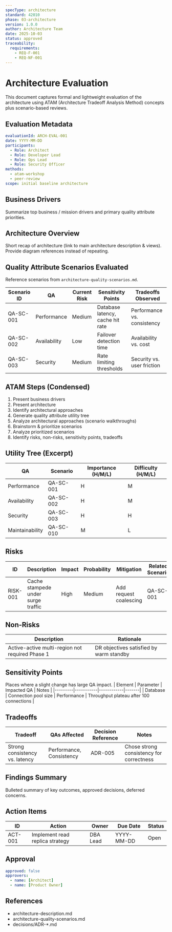 ```yaml
---
specType: architecture
standard: 42010
phase: 03-architecture
version: 1.0.0
author: Architecture Team
date: 2025-10-03
status: approved
traceability:
  requirements:
    - REQ-F-001
    - REQ-NF-001
---
```


# Architecture Evaluation

This document captures formal and lightweight evaluation of the architecture using ATAM (Architecture Tradeoff Analysis Method) concepts plus scenario-based reviews.

## Evaluation Metadata
```yaml
evaluationId: ARCH-EVAL-001
date: YYYY-MM-DD
participants:
  - Role: Architect
  - Role: Developer Lead
  - Role: Ops Lead
  - Role: Security Officer
methods:
  - atam-workshop
  - peer-review
scope: initial baseline architecture
```

## Business Drivers
Summarize top business / mission drivers and primary quality attribute priorities.

## Architecture Overview
Short recap of architecture (link to main architecture description & views). Provide diagram references instead of repeating.

## Quality Attribute Scenarios Evaluated
Reference scenarios from `architecture-quality-scenarios.md`.

| Scenario ID | QA | Current Risk | Sensitivity Points | Tradeoffs Observed |
|-------------|----|--------------|--------------------|--------------------|
| QA-SC-001 | Performance | Medium | Database latency, cache hit rate | Performance vs. consistency |
| QA-SC-002 | Availability | Low | Failover detection time | Availability vs. cost |
| QA-SC-003 | Security | Medium | Rate limiting thresholds | Security vs. user friction |

## ATAM Steps (Condensed)
1. Present business drivers
2. Present architecture
3. Identify architectural approaches
4. Generate quality attribute utility tree
5. Analyze architectural approaches (scenario walkthroughs)
6. Brainstorm & prioritize scenarios
7. Analyze prioritized scenarios
8. Identify risks, non-risks, sensitivity points, tradeoffs

## Utility Tree (Excerpt)
| QA | Scenario | Importance (H/M/L) | Difficulty (H/M/L) |
|----|----------|--------------------|--------------------|
| Performance | QA-SC-001 | H | M |
| Availability | QA-SC-002 | H | M |
| Security | QA-SC-003 | H | H |
| Maintainability | QA-SC-010 | M | L |

## Risks
| ID | Description | Impact | Probability | Mitigation | Related Scenario |
|----|-------------|--------|-------------|------------|------------------|
| RISK-001 | Cache stampede under surge traffic | High | Medium | Add request coalescing | QA-SC-001 |

## Non-Risks
| Description | Rationale |
|-------------|-----------|
| Active-active multi-region not required Phase 1 | DR objectives satisfied by warm standby |

## Sensitivity Points
Places where a slight change has large QA impact.
| Element | Parameter | Impacted QA | Notes |
|---------|-----------|------------|-------|
| Database | Connection pool size | Performance | Throughput plateau after 100 connections |

## Tradeoffs
| Tradeoff | QAs Affected | Decision Reference | Notes |
|----------|-------------|--------------------|-------|
| Strong consistency vs. latency | Performance, Consistency | ADR-005 | Chose strong consistency for correctness |

## Findings Summary
Bulleted summary of key outcomes, approved decisions, deferred concerns.

## Action Items
| ID | Action | Owner | Due Date | Status |
|----|--------|-------|----------|--------|
| ACT-001 | Implement read replica strategy | DBA Lead | YYYY-MM-DD | Open |

## Approval
```yaml
approved: false
approvers:
  - name: [Architect]
  - name: [Product Owner]
```

## References
- architecture-description.md
- architecture-quality-scenarios.md
- decisions/ADR-*.md
